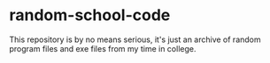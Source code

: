 # random-school-code
This repository is by no means serious, it's just an archive of random program files and exe files from my time in college.
